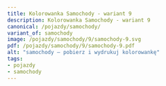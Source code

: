 ```yaml
---
title: Kolorowanka Samochody - wariant 9
description: Kolorowanka Samochody - wariant 9
canonical: /pojazdy/samochody/
variant_of: samochody
image: /pojazdy/samochody/9/samochody-9.svg
pdf: /pojazdy/samochody/9/samochody-9.pdf
alt: "samochody – pobierz i wydrukuj kolorowankę"
tags:
- pojazdy
- samochody
---
```

